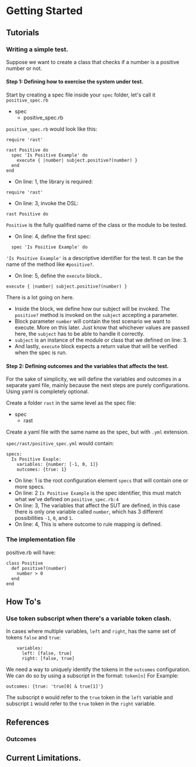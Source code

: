 # Getting Started



## Tutorials



### Writing a simple test.

Suppose we want to create a class that checks if a number is a positive number or not.

#### Step 1: Defining how to exercise the system under test.

Start by creating a spec file inside your `spec` folder, let's call it `positive_spec.rb`

- spec
    - positive_spec.rb


`positive_spec.rb` would look like this:

```
require 'rast'

rast Positive do
  spec 'Is Positive Example' do
    execute { |number| subject.positive?(number) }
  end
end
```

- On line: 1, the library is required:

```
require 'rast'
```

- On line: 3, invoke the DSL:

```
rast Positive do
```
`Positive` is the fully qualified name of the class or the module to be tested.

- On line: 4, define the first spec:

```
  spec 'Is Positive Example' do
```

`'Is Positive Example'` is a descriptive identifier for the test. It can be the name of the method like `#positive?`.

- On line: 5, define the `execute` block..

```
execute { |number| subject.positive?(number) }
```

There is a lot going on here.<br>
- Inside the block, we define how our subject will be invoked. The `positive?` method is invoked on the `subject`
accepting a parameter.
- Block parameter `number` will contain the test scenario we want to execute. More on this later. Just know that whichever values are passed here, the `subject` has to be able to handle it correctly.
- `subject` is an instance of the module or class that we defined on line: 3.
- And lastly, `execute` block expects a return value that will be verified when the spec is run.

#### Step 2: Defining outcomes and the variables that affects the test.

For the sake of simplicity, we will define the variables and outcomes in a separate yaml file, mainly because the next
steps are purely configurations. Using yaml is completely optional.

Create a folder `rast` in the same level as the spec file:

- spec
    - rast

Create a yaml file with the same name as the spec, but with `.yml` extension.

`spec/rast/positive_spec.yml` would contain:

```
specs:
  Is Positive Exaple:
    variables: {number: [-1, 0, 1]}
    outcomes: {true: 1}
```

- On line: 1 is the root configuration element `specs` that will contain one or more specs.
- On line: 2 `Is Positive Example` is the spec identifier, this must match what we've defined on `positive_spec.rb:4`
- On line: 3, The variables that affect the SUT are defined, in this case there is only one variable called `number`,
which has 3 different possibilities `-1`, `0`, and `1`.
- On line: 4, This is where outcome to rule mapping is defined.

### The implementation file

positive.rb will have:

```
class Positive
  def positive?(number)
    number > 0
  end
end
```

## How To's

### Use token subscript when there's a variable token clash.

In cases where multiple variables, `left` and `right`, has the same set of tokens `false` and `true`:

```
    variables:
      left: [false, true]
      right: [false, true]
```

We need a way to uniquely identify the tokens in the `outcomes` configuration. We can do so by using a subscript in the format: `token[n]`
For Example:

```
outcomes: {true: 'true[0] & true[1]'}
```

The subscript `0` would refer to the `true` token in the `left` variable and subscript `1` would refer to the `true` 
token in the `right` variable.  


## References

### Outcomes


## Current Limitations.





